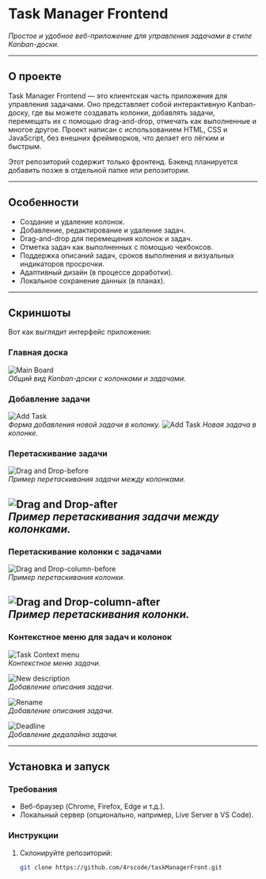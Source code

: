 # Task Manager Frontend
*Простое и удобное веб-приложение для управления задачами в стиле Kanban-доски.*

---

## О проекте

Task Manager Frontend — это клиентская часть приложения для управления задачами. Оно представляет собой интерактивную Kanban-доску, где вы можете создавать колонки, добавлять задачи, перемещать их с помощью drag-and-drop, отмечать как выполненные и многое другое. Проект написан с использованием HTML, CSS и JavaScript, без внешних фреймворков, что делает его лёгким и быстрым.

Этот репозиторий содержит только фронтенд. Бэкенд планируется добавить позже в отдельной папке или репозитории.

---

## Особенности

- Создание и удаление колонок.
- Добавление, редактирование и удаление задач.
- Drag-and-drop для перемещения колонок и задач.
- Отметка задач как выполненных с помощью чекбоксов.
- Поддержка описаний задач, сроков выполнения и визуальных индикаторов просрочки.
- Адаптивный дизайн (в процессе доработки).
- Локальное сохранение данных (в планах).

---

## Скриншоты

Вот как выглядит интерфейс приложения:

### Главная доска
![Main Board](screenshots/main.png)  
*Общий вид Kanban-доски с колонками и задачами.*

### Добавление задачи
![Add Task](screenshots/new-task.png)  
*Форма добавления новой задачи в колонку.*
![Add Task](screenshots/new-task1.png)
*Новая задача в колонке.*

### Перетаскивание задачи
![Drag and Drop-before](screenshots/drag-and-drop1.png)  
*Пример перетаскивания задачи между колонками.*

![Drag and Drop-after](screenshots/drag-and-drop2.png)  
*Пример перетаскивания задачи между колонками.*
---

### Перетаскивание колонки с задачами
![Drag and Drop-column-before](screenshots/drag-and-drop-column1.png)  
*Пример перетаскивания колонки.*

![Drag and Drop-column-after](screenshots/drag-and-drop-column2.png)  
*Пример перетаскивания колонки.*
---

### Контекстное меню для задач и колонок
![Task Context menu](screenshots/context-menu-task.png)  
*Контекстное меню задачи.*

![New description](screenshots/new-description.png)  
*Добавление описания задачи.*

![Rename](screenshots/rename-task.png)  
*Добавление описания задачи.*

![Deadline](screenshots/new-deadline.png)  
*Добавление дедалайна задачи.*

---
## Установка и запуск

### Требования
- Веб-браузер (Chrome, Firefox, Edge и т.д.).
- Локальный сервер (опционально, например, Live Server в VS Code).

### Инструкции
1. Склонируйте репозиторий:
   ```bash
   git clone https://github.com/4rscode/taskManagerFront.git
